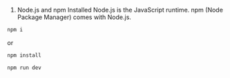  1. Node.js and npm Installed
Node.js is the JavaScript runtime.
npm (Node Package Manager) comes with Node.js.



```bash
npm i
```
or 
```bash
npm install
```

```bush
npm run dev
```
